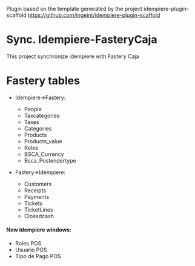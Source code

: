 Plugin based on the template generated by the project idempiere-plugin-scaffold
https://github.com/ingeint/idempiere-plugin-scaffold

# Sync. Idempiere-FasteryCaja
This project synchronize idempiere with Fastery Caja

# Fastery tables
  * Idempiere->Fastery:
    - People
    - Taxcategories
    - Taxes
    - Categories
    - Products
    - Products_value
    - Roles
    - BSCA_Currency
    - Bsca_Postendertype
  
  
  * Fastery->Idempiere:
    - Customers
    - Receipts
    - Payments
    - Tickets
    - TicketLines
    - Closedcash
 
 
#### New idempiere windows:	
 - Roles POS
 - Usuario POS
 - Tipo de Pago POS